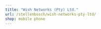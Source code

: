 ```yaml
---
title: "Wish Networks (Pty) Ltd."
url: /stellenbosch/wish-networks-pty-ltd/
shop: mobile phone
---
```

